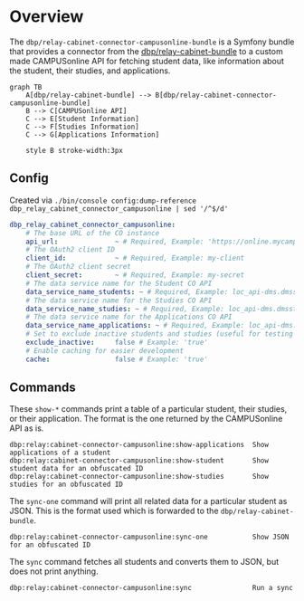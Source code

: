 # Overview

The `dbp/relay-cabinet-connector-campusonline-bundle` is a Symfony bundle that
provides a connector from the
[dbp/relay-cabinet-bundle](https://packagist.org/packages/dbp/relay-cabinet-bundle)
to a custom made CAMPUSonline API for fetching student data, like information
about the student, their studies, and applications.

```mermaid
graph TB
    A[dbp/relay-cabinet-bundle] --> B[dbp/relay-cabinet-connector-campusonline-bundle]
    B --> C[CAMPUSonline API]
    C --> E[Student Information]
    C --> F[Studies Information]
    C --> G[Applications Information]

    style B stroke-width:3px
```

## Config

Created via `./bin/console config:dump-reference dbp_relay_cabinet_connector_campusonline | sed '/^$/d'`

```yaml
dbp_relay_cabinet_connector_campusonline:
    # The base URL of the CO instance
    api_url:              ~ # Required, Example: 'https://online.mycampus.org/campus_online'
    # The OAuth2 client ID
    client_id:            ~ # Required, Example: my-client
    # The OAuth2 client secret
    client_secret:        ~ # Required, Example: my-secret
    # The data service name for the Student CO API
    data_service_name_students: ~ # Required, Example: loc_api-dms.dmsstudents
    # The data service name for the Studies CO API
    data_service_name_studies: ~ # Required, Example: loc_api-dms.dmsstudies
    # The data service name for the Applications CO API
    data_service_name_applications: ~ # Required, Example: loc_api-dms.dmsapplicants
    # Set to exclude inactive students and studies (useful for testing with less data)
    exclude_inactive:     false # Example: 'true'
    # Enable caching for easier development
    cache:                false # Example: 'true'
```

## Commands

These `show-*` commands print a table of a particular student, their studies, or
their application. The format is the one returned by the CAMPUSonline API as is.

```
dbp:relay:cabinet-connector-campusonline:show-applications  Show applications of a student
dbp:relay:cabinet-connector-campusonline:show-student       Show student data for an obfuscated ID
dbp:relay:cabinet-connector-campusonline:show-studies       Show studies for an obfuscated ID
```

The `sync-one` command will print all related data for a particular student as
JSON. This is the format used which is forwarded to the `dbp/relay-cabinet-bundle`.

```
dbp:relay:cabinet-connector-campusonline:sync-one           Show JSON for an obfuscated ID
```

The `sync` command fetches all students and converts them to JSON, but does not
print anything.

```
dbp:relay:cabinet-connector-campusonline:sync               Run a sync
```
